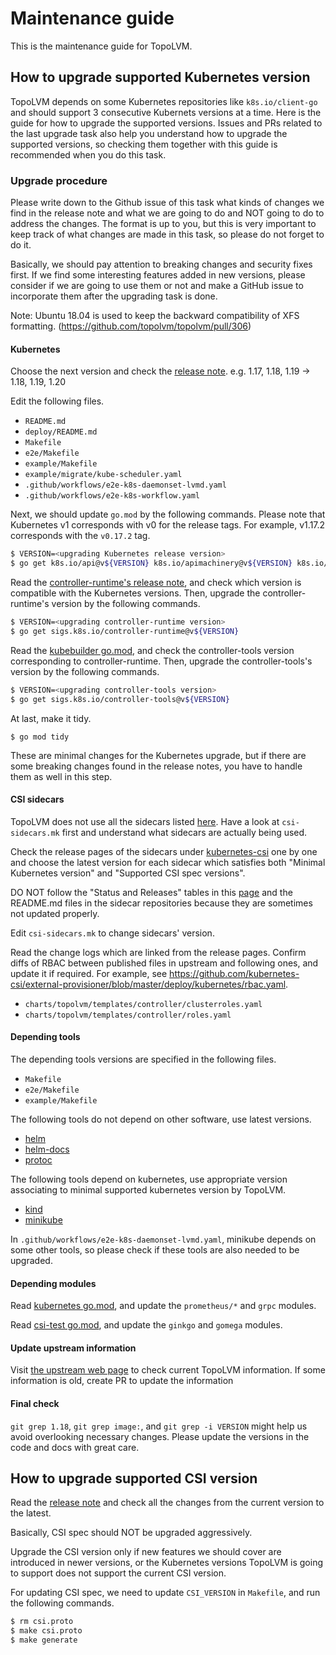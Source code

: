 Maintenance guide
=================

This is the maintenance guide for TopoLVM.

How to upgrade supported Kubernetes version
-------------------------------------------

TopoLVM depends on some Kubernetes repositories like `k8s.io/client-go` and should support 3 consecutive Kubernets versions at a time.
Here is the guide for how to upgrade the supported versions.
Issues and PRs related to the last upgrade task also help you understand how to upgrade the supported versions,
so checking them together with this guide is recommended when you do this task.

### Upgrade procedure

Please write down to the Github issue of this task what kinds of changes we find in the release note and what we are going to do and NOT going to do to address the changes.
The format is up to you, but this is very important to keep track of what changes are made in this task, so please do not forget to do it.

Basically, we should pay attention to breaking changes and security fixes first.
If we find some interesting features added in new versions, please consider if we are going to use them or not and make a GitHub issue to incorporate them after the upgrading task is done.

Note: Ubuntu 18.04 is used to keep the backward compatibility of XFS formatting. (https://github.com/topolvm/topolvm/pull/306)

#### Kubernetes

Choose the next version and check the [release note](https://kubernetes.io/docs/setup/release/notes/). e.g. 1.17, 1.18, 1.19 -> 1.18, 1.19, 1.20

Edit the following files.
- `README.md`
- `deploy/README.md`
- `Makefile`
- `e2e/Makefile`
- `example/Makefile`
- `example/migrate/kube-scheduler.yaml`
- `.github/workflows/e2e-k8s-daemonset-lvmd.yaml`
- `.github/workflows/e2e-k8s-workflow.yaml`

Next, we should update `go.mod` by the following commands.
Please note that Kubernetes v1 corresponds with v0 for the release tags. For example, v1.17.2 corresponds with the `v0.17.2` tag.
```bash
$ VERSION=<upgrading Kubernetes release version>
$ go get k8s.io/api@v${VERSION} k8s.io/apimachinery@v${VERSION} k8s.io/client-go@v${VERSION} k8s.io/mount-utils@v${VERSION}
```

Read the [controller-runtime's release note](https://github.com/kubernetes-sigs/controller-runtime/releases), and check which version is compatible with the Kubernetes versions.
Then, upgrade the controller-runtime's version by the following commands.

```bash
$ VERSION=<upgrading controller-runtime version>
$ go get sigs.k8s.io/controller-runtime@v${VERSION}
```

Read the [kubebuilder go.mod](https://github.com/kubernetes-sigs/kubebuilder/blob/master/go.mod), and check the controller-tools version corresponding to controller-runtime.
Then, upgrade the controller-tools's version by the following commands.

```bash
$ VERSION=<upgrading controller-tools version>
$ go get sigs.k8s.io/controller-tools@v${VERSION}
```

At last, make it tidy.

```
$ go mod tidy
```

These are minimal changes for the Kubernetes upgrade, but if there are some breaking changes found in the release notes, you have to handle them as well in this step.

#### CSI sidecars

TopoLVM does not use all the sidecars listed [here](https://kubernetes-csi.github.io/docs/sidecar-containers.html).
Have a look at `csi-sidecars.mk` first and understand what sidecars are actually being used.

Check the release pages of the sidecars under [kubernetes-csi](https://github.com/kubernetes-csi) one by one and choose the latest version for each sidecar which satisfies both "Minimal Kubernetes version" and "Supported CSI spec versions".

DO NOT follow the "Status and Releases" tables in this [page](https://kubernetes-csi.github.io/docs/sidecar-containers.html) and the README.md files in the sidecar repositories because they are sometimes not updated properly.

Edit `csi-sidecars.mk` to change sidecars' version.

Read the change logs which are linked from the release pages.
Confirm diffs of RBAC between published files in upstream and following ones, and update it if required.
For example, see https://github.com/kubernetes-csi/external-provisioner/blob/master/deploy/kubernetes/rbac.yaml.

- `charts/topolvm/templates/controller/clusterroles.yaml`
- `charts/topolvm/templates/controller/roles.yaml`

#### Depending tools

The depending tools versions are specified in the following files.

- `Makefile`
- `e2e/Makefile`
- `example/Makefile`

The following tools do not depend on other software, use latest versions.

- [helm](https://github.com/helm/helm/releases)
- [helm-docs](github.com/norwoodj/helm-docs/releases)
- [protoc](https://github.com/protocolbuffers/protobuf/releases)

The following tools depend on kubernetes, use appropriate version associating to minimal supported kubernetes version by TopoLVM.

- [kind](https://github.com/kubernetes-sigs/kind/releases)
- [minikube](https://github.com/kubernetes/minikube/releases)

In `.github/workflows/e2e-k8s-daemonset-lvmd.yaml`, minikube depends on some other tools,
so please check if these tools are also needed to be upgraded.

#### Depending modules

Read [kubernetes go.mod](https://github.com/kubernetes/kubernetes/blob/master/go.mod), and update the `prometheus/*` and `grpc` modules.

Read [csi-test go.mod](https://github.com/kubernetes-csi/csi-test/blob/master/go.mod), and update the `ginkgo` and `gomega` modules.

#### Update upstream information

Visit [the upstream web page](https://kubernetes-csi.github.io/docs/drivers.html) to check current TopoLVM information. If some information is old, create PR to update the information

#### Final check

`git grep 1.18`, `git grep image:`, and `git grep -i VERSION` might help us avoid overlooking necessary changes.
Please update the versions in the code and docs with great care.

## How to upgrade supported CSI version

Read the [release note](https://github.com/container-storage-interface/spec/releases) and check all the changes from the current version to the latest.

Basically, CSI spec should NOT be upgraded aggressively.

Upgrade the CSI version only if new features we should cover are introduced in newer versions, or the Kubernetes versions TopoLVM is going to support does not support the current CSI version.

For updating CSI spec, we need to update `CSI_VERSION` in `Makefile`, and run the following commands.

```bash
$ rm csi.proto
$ make csi.proto
$ make generate
```
